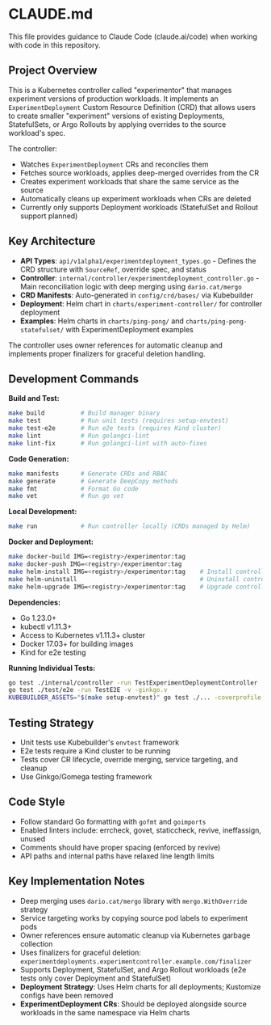 # CLAUDE.md

This file provides guidance to Claude Code (claude.ai/code) when working with code in this repository.

## Project Overview

This is a Kubernetes controller called "experimentor" that manages experiment versions of production workloads. It implements an `ExperimentDeployment` Custom Resource Definition (CRD) that allows users to create smaller "experiment" versions of existing Deployments, StatefulSets, or Argo Rollouts by applying overrides to the source workload's spec.

The controller:
- Watches `ExperimentDeployment` CRs and reconciles them
- Fetches source workloads, applies deep-merged overrides from the CR
- Creates experiment workloads that share the same service as the source
- Automatically cleans up experiment workloads when CRs are deleted
- Currently only supports Deployment workloads (StatefulSet and Rollout support planned)

## Key Architecture

- **API Types**: `api/v1alpha1/experimentdeployment_types.go` - Defines the CRD structure with `SourceRef`, override spec, and status
- **Controller**: `internal/controller/experimentdeployment_controller.go` - Main reconciliation logic with deep merging using `dario.cat/mergo`
- **CRD Manifests**: Auto-generated in `config/crd/bases/` via Kubebuilder
- **Deployment**: Helm chart in `charts/experiment-controller/` for controller deployment
- **Examples**: Helm charts in `charts/ping-pong/` and `charts/ping-pong-statefulset/` with ExperimentDeployment examples

The controller uses owner references for automatic cleanup and implements proper finalizers for graceful deletion handling.

## Development Commands

**Build and Test:**
```bash
make build          # Build manager binary
make test           # Run unit tests (requires setup-envtest)
make test-e2e       # Run e2e tests (requires Kind cluster)
make lint           # Run golangci-lint
make lint-fix       # Run golangci-lint with auto-fixes
```

**Code Generation:**
```bash
make manifests      # Generate CRDs and RBAC
make generate       # Generate DeepCopy methods
make fmt            # Format Go code
make vet            # Run go vet
```

**Local Development:**
```bash
make run            # Run controller locally (CRDs managed by Helm)
```

**Docker and Deployment:**
```bash
make docker-build IMG=<registry>/experimentor:tag
make docker-push IMG=<registry>/experimentor:tag
make helm-install IMG=<registry>/experimentor:tag    # Install controller via Helm
make helm-uninstall                                  # Uninstall controller via Helm
make helm-upgrade IMG=<registry>/experimentor:tag    # Upgrade controller via Helm
```

**Dependencies:**
- Go 1.23.0+
- kubectl v1.11.3+
- Access to Kubernetes v1.11.3+ cluster
- Docker 17.03+ for building images
- Kind for e2e testing

**Running Individual Tests:**
```bash
go test ./internal/controller -run TestExperimentDeploymentController
go test ./test/e2e -run TestE2E -v -ginkgo.v
KUBEBUILDER_ASSETS="$(make setup-envtest)" go test ./... -coverprofile cover.out
```

## Testing Strategy

- Unit tests use Kubebuilder's `envtest` framework
- E2e tests require a Kind cluster to be running
- Tests cover CR lifecycle, override merging, service targeting, and cleanup
- Use Ginkgo/Gomega testing framework

## Code Style

- Follow standard Go formatting with `gofmt` and `goimports`
- Enabled linters include: errcheck, govet, staticcheck, revive, ineffassign, unused
- Comments should have proper spacing (enforced by revive)
- API paths and internal paths have relaxed line length limits

## Key Implementation Notes

- Deep merging uses `dario.cat/mergo` library with `mergo.WithOverride` strategy
- Service targeting works by copying source pod labels to experiment pods
- Owner references ensure automatic cleanup via Kubernetes garbage collection
- Uses finalizers for graceful deletion: `experimentdeployments.experimentcontroller.example.com/finalizer`
- Supports Deployment, StatefulSet, and Argo Rollout workloads (e2e tests only cover Deployment and StatefulSet)
- **Deployment Strategy**: Uses Helm charts for all deployments; Kustomize configs have been removed
- **ExperimentDeployment CRs**: Should be deployed alongside source workloads in the same namespace via Helm charts
